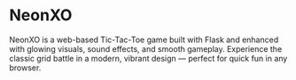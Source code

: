 # NeonXO
NeonXO is a web-based Tic-Tac-Toe game built with Flask and enhanced with glowing visuals, sound effects, and smooth gameplay. Experience the classic grid battle in a modern, vibrant design — perfect for quick fun in any browser.
